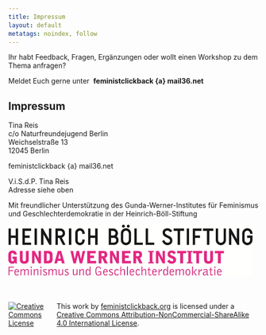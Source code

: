 ```yaml
---
title: Impressum
layout: default
metatags: noindex, follow
---
```


<div class="impressum">
<p>Ihr habt Feedback, Fragen, Ergänzungen oder wollt einen Workshop zu dem Thema anfragen?</p>
<p>Meldet Euch gerne unter&nbsp;&nbsp;<strong>feministclickback {a} mail36.net</strong></p>
<div class="gruen">
<h2>Impressum</h2>
<p>Tina Reis<br>
c/o Naturfreundejugend Berlin<br>
Weichselstraße 13<br>
12045 Berlin</p>
<p>feministclickback {a} mail36.net</p>
<p>V.i.S.d.P. Tina Reis<br>Adresse siehe oben</p>
<p>Mit freundlicher Unterstützung des Gunda-Werner-Institutes für Feminismus und Geschlechterdemokratie in der Heinrich-Böll-Stiftung</p>
<img src="assets/images/gunda-werner-institut-logo.jpg" width="491.5" height="101.5" alt="Logo Gunda-Werner-Institut">
<div style="display:flex;margin:50px 0 0 0;justify-content:flex-start;flex-wrap:nowrap"><a rel="license" href="http://creativecommons.org/licenses/by-nc-sa/4.0/"><img alt="Creative Commons License" style="border-width:0" src="https://i.creativecommons.org/l/by-nc-sa/4.0/88x31.png" /></a><p style="font-size:1em;margin-top:0;padding-left:10px">This work by <a xmlns:cc="http://creativecommons.org/ns#" href="feministclickback.org" property="cc:attributionName" rel="cc:attributionURL">feministclickback.org</a> is licensed under a <a rel="license" href="http://creativecommons.org/licenses/by-nc-sa/4.0/">Creative Commons Attribution-NonCommercial-ShareAlike 4.0 International License</a>.</p></div>
</div>
